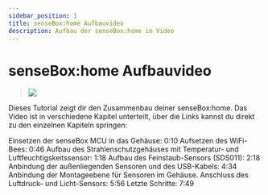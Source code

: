 ```yaml
---
sidebar_position: 1
title: senseBox:home Aufbauvideo
description: Aufbau der senseBox:home im Video
---
```

# senseBox:home Aufbauvideo

> [![](/img/sensebox-home-bilder/aufbau-video/Bildschirmfoto-vom-2022-09-01-15-37-31.png)](https://www.youtube.com/watch?v=dUuRfZI39U8&ab_channel=senseBox)

Dieses Tutorial zeigt dir den Zusammenbau deiner senseBox:home.
Das Video ist in verschiedene Kapitel unterteilt, über die Links kannst du direkt zu den einzelnen Kapiteln springen:

Einsetzen der senseBox MCU in das Gehäuse: 0:10
Aufsetzen des WiFi-Bees: 0:46
Aufbau des Strahlenschutzgehäuses mit Temperatur- und Luftfeuchtigskeitssensor: 1:18
Aufbau des Feinstaub-Sensors (SDS011): 2:18
Anbindung der außenliegenden Sensoren und des USB-Kabels: 4:34
Anbindung der Montageebene für Sensoren im Gehäuse. Anschluss des Luftdruck- und Licht-Sensors: 5:56
Letzte Schritte: 7:49

